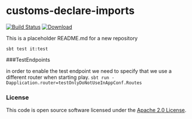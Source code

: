 
# customs-declare-imports


[![Build Status](https://travis-ci.org/hmrc/customs-declare-imports.svg)](https://travis-ci.org/hmrc/customs-declare-imports) [ ![Download](https://api.bintray.com/packages/hmrc/releases/customs-declare-imports/images/download.svg) ](https://bintray.com/hmrc/releases/customs-declare-imports/_latestVersion)


This is a placeholder README.md for a new repository

`sbt test it:test`

###TestEndpoints

in order to enable the test endpoint we need to specify that we use a different router when starting play.
`sbt run -Dapplication.router=testOnlyDoNotUseInAppConf.Routes`

### License

This code is open source software licensed under the [Apache 2.0 License]("http://www.apache.org/licenses/LICENSE-2.0.html").
